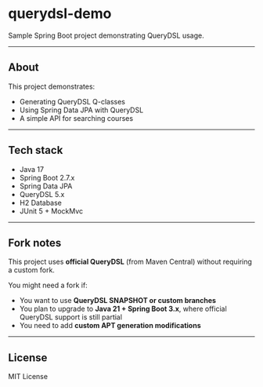 # querydsl-demo

Sample Spring Boot project demonstrating QueryDSL usage.

---

## About

This project demonstrates:

- Generating QueryDSL Q-classes
- Using Spring Data JPA with QueryDSL
- A simple API for searching courses

---

## Tech stack

- Java 17
- Spring Boot 2.7.x
- Spring Data JPA
- QueryDSL 5.x
- H2 Database
- JUnit 5 + MockMvc

---

## Fork notes

This project uses **official QueryDSL** (from Maven Central) without requiring a custom fork.

You might need a fork if:

- You want to use **QueryDSL SNAPSHOT or custom branches**
- You plan to upgrade to **Java 21 + Spring Boot 3.x**, where official QueryDSL support is still partial
- You need to add **custom APT generation modifications**

---

## License
MIT License
